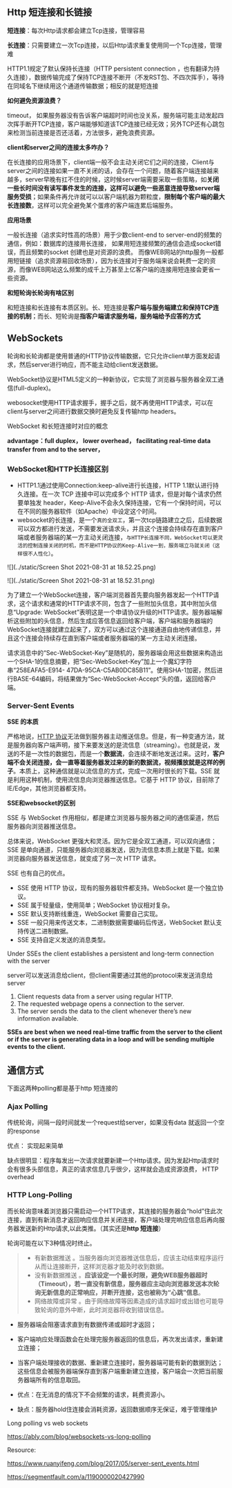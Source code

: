 ## Http 短连接和长链接

**短连接**：每次Http请求都会建立Tcp连接，管理容易

**长连接**：只需要建立一次Tcp连接，以后Http请求重复使用同一个Tcp连接，管理难

HTTP1.1规定了默认保持长连接（HTTP persistent connection ，也有翻译为持久连接），数据传输完成了保持TCP连接不断开（不发RST包、不四次挥手），等待在同域名下继续用这个通道传输数据；相反的就是短连接

**如何避免资源浪费？** 

timeout， 如果服务器没有告诉客户端超时时间也没关系，服务端可能主动发起四次挥手断开TCP连接，客户端能够知道该TCP连接已经无效；另外TCP还有心跳包来检测当前连接是否还活着，方法很多，避免浪费资源。

**client和server之间的连接太多咋办？**

在长连接的应用场景下，client端一般不会主动关闭它们之间的连接，Client与server之间的连接如果一直不关闭的话，会存在一个问题，随着客户端连接越来越多，server早晚有扛不住的时候，这时候server端需要采取一些策略，如**关闭一些长时间没有读写事件发生的连接，这样可以避免一些恶意连接导致server端服务受损**；如果条件再允许就可以以客户端机器为颗粒度，**限制每个客户端的最大长连接数**，这样可以完全避免某个蛋疼的客户端连累后端服务。

**应用场景**

一般长连接（追求实时性高的场景）用于少数client-end to server-end的频繁的通信，例如：数据库的连接用长连接， 如果用短连接频繁的通信会造成socket错误，而且频繁的socket 创建也是对资源的浪费。
而像WEB网站的http服务一般都用短链接（追求资源易回收场景），因为长连接对于服务端来说会耗费一定的资源，而像WEB网站这么频繁的成千上万甚至上亿客户端的连接用短连接会更省一些资源。

**和短轮询长轮询有啥区别**

和短连接和长连接有本质区别。长、短连接是**客户端与服务端建立和保持TCP连接的机制**；而长、短轮询是**指客户端请求服务端，服务端给予应答的方式**



## WebSockets

轮询和长轮询都是使用普通的HTTP协议传输数据，它只允许client单方面发起请求，然后server进行响应，而不能主动给client发送数据。

WebSocket协议是HTML5定义的一种新协议，它实现了浏览器与服务器全双工通信(full-duplex)。

webosocket使用HTTP请求握手，握手之后，就不再使用HTTP请求，可以在client与server之间进行数据交换时避免反复传输http headers。

WebSocket 和长短连接时对应的概念

**advantage：full duplex， lower overhead， facilitating real-time data transfer from and to the server，** 

### WebSocket和HTTP长连接区别

- HTTP1.1通过使用Connection:keep-alive进行长连接，HTTP 1.1默认进行持久连接。在一次 TCP 连接中可以完成多个 HTTP 请求，但是对每个请求仍然要单独发 header，Keep-Alive不会永久保持连接，它有一个保持时间，可以在不同的服务器软件（如Apache）中设定这个时间。
- websocket的长连接，是一个`真的全双工`，第一次tcp链路建立之后，后续数据可以双方都进行发送，不需要发送请求头，并且这个连接会持续存在直到客户端或者服务器端的某一方主动关闭连接，`与HTTP长连接不同，WebSocket可以更灵活的控制连接关闭的时机，而不是HTTP协议的Keep-Alive一到，服务端立马就关闭（这样很不人性化）`。

![](../static/Screen Shot 2021-08-31 at 18.52.25.png)

![](../static/Screen Shot 2021-08-31 at 18.52.31.png)

为了建立一个WebSocket连接，客户端浏览器首先要向服务器发起一个HTTP请求，这个请求和通常的HTTP请求不同，包含了一些附加头信息，其中附加头信息“Upgrade: WebSocket”表明这是一个申请协议升级的HTTP请求。服务器端解析这些附加的头信息，然后生成应答信息返回给客户端，客户端和服务器端的WebSocket连接就建立起来了，双方可以通过这个连接通道自由地传递信息，并且这个连接会持续存在直到客户端或者服务器端的某一方主动关闭连接。

请求消息中的“Sec-WebSocket-Key”是随机的，服务器端会用这些数据来构造出一个SHA-1的信息摘要，把“Sec-WebSocket-Key”加上一个魔幻字符串“258EAFA5-E914- 47DA-95CA-C5AB0DC85B11”。使用SHA-1加密，然后进行BASE-64编码，将结果做为“Sec-WebSocket-Accept”头的值，返回给客户端。





### Server-Sent Events

**SSE 的本质**

严格地说，[HTTP 协议](https://www.ruanyifeng.com/blog/2016/08/http.html)无法做到服务器主动推送信息。但是，有一种变通方法，就是服务器向客户端声明，接下来要发送的是流信息（streaming）。也就是说，发送的不是一次性的数据包，而是一个**数据流**，会连续不断地发送过来。这时，**客户端不会关闭连接，会一直等着服务器发过来的新的数据流，视频播放就是这样的例子**。本质上，这种通信就是以流信息的方式，完成一次用时很长的下载。SSE 就是利用这种机制，使用流信息向浏览器推送信息。它基于 HTTP 协议，目前除了 IE/Edge，其他浏览器都支持。

**SSE和websocket的区别**

SSE 与 WebSocket 作用相似，都是建立浏览器与服务器之间的通信渠道，然后服务器向浏览器推送信息。

总体来说，WebSocket 更强大和灵活。因为它是全双工通道，可以双向通信；SSE 是单向通道，只能服务器向浏览器发送，因为流信息本质上就是下载。如果浏览器向服务器发送信息，就变成了另一次 HTTP 请求。

SSE 也有自己的优点。

- SSE 使用 HTTP 协议，现有的服务器软件都支持。WebSocket 是一个独立协议。
- SSE 属于轻量级，使用简单；WebSocket 协议相对复杂。
- SSE 默认支持断线重连，WebSocket 需要自己实现。
- SSE 一般只用来传送文本，二进制数据需要编码后传送，WebSocket 默认支持传送二进制数据。
- SSE 支持自定义发送的消息类型。



Under SSEs the client establishes a persistent and long-term connection with the server

server可以发送消息给client，但client需要通过其他的protocol来发送消息给server

1. Client requests data from a server using regular HTTP.
2. The requested webpage opens a connection to the server.
3. The server sends the data to the client whenever there’s new information available.

**SSEs are best when we need real-time traffic from the server to the client or if the server is generating data in a loop and will be sending multiple events to the client.**



## 通信方式

下面这两种polling都是基于http 短连接的

### Ajax Polling

传统轮询，间隔一段时间就发一个request给server，如果没有data 就返回一个空的response

优点： 实现起来简单

缺点很明显：程序每发出一次请求就要新建一个Http请求。因为发起Http请求时会有很多头部信息，真正的请求信息几乎很少，这样就会造成资源浪费， HTTP overhead



### HTTP Long-Polling

而长轮询意味着浏览器只需启动一个HTTP请求，其连接的服务器会“hold”住此次连接，直到有新消息才返回响应信息并关闭连接，客户端处理完响应信息后再向服务器发送新的Http请求,以此类推。（其实还是**http 短连接**）

轮询可能在以下3种情况时终止。

> - 有新数据推送 。当服务器向浏览器推送信息后，应该主动结束程序运行从而让连接断开，这样浏览器才能及时收到数据。
> - 没有新数据推送 。**应该设定一个最长时限，避免WEB服务器超时（Timeout），若一直没有新信息，服务器应主动向浏览器发送本次轮询无新信息的正常响应，并断开连接，这也被称为“心跳”信息**。
> - 网络故障或异常 。由于网络故障等因素造成的请求超时或出错也可能导致轮询的意外中断，此时浏览器将收到错误信息。

- 服务器端会阻塞请求直到有数据传递或超时才返回；
- 客户端响应处理函数会在处理完服务器返回的信息后，再次发出请求，重新建立连接；
- 当客户端处理接收的数据、重新建立连接时，服务器端可能有新的数据到达；这些信息会被服务器端保存直到客户端重新建立连接，客户端会一次把当前服务器端所有的信息取回。



- 优点：在无消息的情况下不会频繁的请求，耗费资源小。
- 缺点：服务器hold住连接会消耗资源，返回数据顺序无保证，难于管理维护

Long polling vs web sockets

https://ably.com/blog/websockets-vs-long-polling



Resource:

https://www.ruanyifeng.com/blog/2017/05/server-sent_events.html

https://segmentfault.com/a/1190000020427990